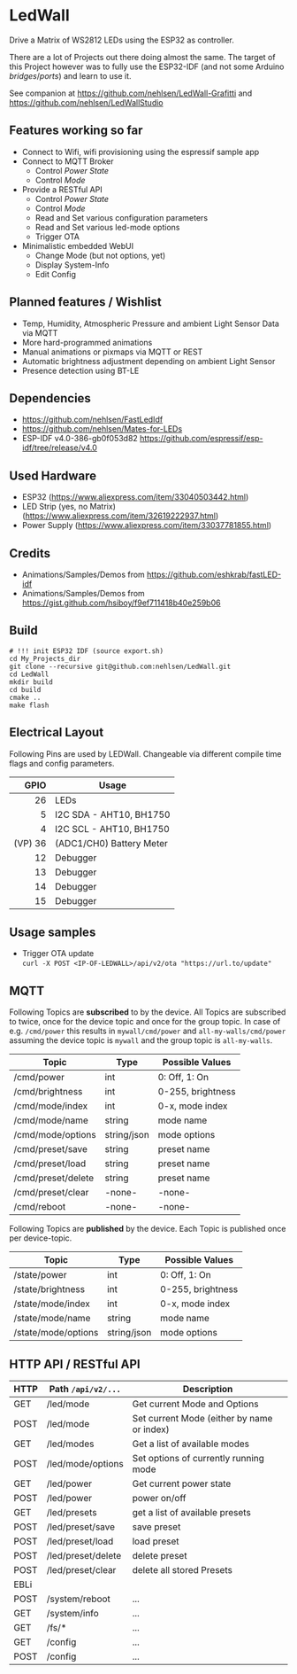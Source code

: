 # LedWall

Drive a Matrix of WS2812 LEDs using the ESP32 as controller.

There are a lot of Projects out there doing almost the same. The target of this Project however was to fully use the ESP32-IDF (and not some Arduino _bridges_/_ports_) and learn to use it.

See companion at https://github.com/nehlsen/LedWall-Grafitti and https://github.com/nehlsen/LedWallStudio

## Features working so far
- Connect to Wifi, wifi provisioning using the espressif sample app
- Connect to MQTT Broker
  - Control _Power State_
  - Control _Mode_ 
- Provide a RESTful API
  - Control _Power State_
  - Control _Mode_
  - Read and Set various configuration parameters
  - Read and Set various led-mode options
  - Trigger OTA
- Minimalistic embedded WebUI
  - Change Mode (but not options, yet)
  - Display System-Info
  - Edit Config

## Planned features / Wishlist
- Temp, Humidity, Atmospheric Pressure and ambient Light Sensor Data via MQTT
- More hard-programmed animations
- Manual animations or pixmaps via MQTT or REST
- Automatic brightness adjustment depending on ambient Light Sensor
- Presence detection using BT-LE

## Dependencies
- https://github.com/nehlsen/FastLedIdf
- https://github.com/nehlsen/Mates-for-LEDs
- ESP-IDF v4.0-386-gb0f053d82 https://github.com/espressif/esp-idf/tree/release/v4.0

## Used Hardware
- ESP32 (https://www.aliexpress.com/item/33040503442.html)
- LED Strip (yes, no Matrix) (https://www.aliexpress.com/item/32619222937.html)
- Power Supply (https://www.aliexpress.com/item/33037781855.html)

## Credits
- Animations/Samples/Demos from https://github.com/eshkrab/fastLED-idf
- Animations/Samples/Demos from https://gist.github.com/hsiboy/f9ef711418b40e259b06

## Build
```shell script
# !!! init ESP32 IDF (source export.sh)
cd My_Projects_dir
git clone --recursive git@github.com:nehlsen/LedWall.git
cd LedWall
mkdir build
cd build
cmake ..
make flash
```

## Electrical Layout

Following Pins are used by LEDWall. Changeable via different compile time flags and config parameters.

| GPIO    | Usage                    |
|--------:|--------------------------|
|      26 | LEDs                     |
|       5 | I2C SDA - AHT10, BH1750  |
|       4 | I2C SCL - AHT10, BH1750  |
| (VP) 36 | (ADC1/CH0) Battery Meter |
|      12 | Debugger                 |
|      13 | Debugger                 |
|      14 | Debugger                 |
|      15 | Debugger                 |

## Usage samples

- Trigger OTA update \
`curl -X POST <IP-OF-LEDWALL>/api/v2/ota "https://url.to/update"`

## MQTT

Following Topics are **subscribed** to by the device. All Topics are subscribed to twice, once for the device topic and once for the group topic.
In case of e.g. `/cmd/power` this results in `mywall/cmd/power` and `all-my-walls/cmd/power` assuming the device topic is `mywall` and the group topic is `all-my-walls`.

| Topic              | Type         | Possible Values        |
| ------------------ | ------------ | ---------------------- |
| /cmd/power         | int          | 0: Off, 1: On          |
| /cmd/brightness    | int          | 0-255, brightness      |
| /cmd/mode/index    | int          | 0-x, mode index        |
| /cmd/mode/name     | string       | mode name              |
| /cmd/mode/options  | string/json  | mode options           |
| /cmd/preset/save   | string       | preset name            |
| /cmd/preset/load   | string       | preset name            |
| /cmd/preset/delete | string       | preset name            |
| /cmd/preset/clear  | -none-       | -none-                 |
| /cmd/reboot        | -none-       | -none-                 |

Following Topics are **published** by the device. Each Topic is published once per device-topic.

| Topic                | Type         | Possible Values        |
| -------------------- | ------------ | ---------------------- |
| /state/power         | int          | 0: Off, 1: On          |
| /state/brightness    | int          | 0-255, brightness      |
| /state/mode/index    | int          | 0-x, mode index        |
| /state/mode/name     | string       | mode name              |
| /state/mode/options  | string/json  | mode options           |

## HTTP API / RESTful API

| HTTP | Path `/api/v2/...` | Description |
| ---- | ------------------ |------------ |
| GET  | /led/mode          | Get current Mode and Options |
| POST | /led/mode          | Set current Mode (either by name or index) |
| GET  | /led/modes         | Get a list of available modes |
| POST | /led/mode/options  | Set options of currently running mode |
| GET  | /led/power         | Get current power state |
| POST | /led/power         | power on/off |
| GET  | /led/presets       | get a list of available presets |
| POST | /led/preset/save   | save preset |
| POST | /led/preset/load   | load preset |
| POST | /led/preset/delete | delete preset |
| POST | /led/preset/clear  | delete all stored Presets |
| EBLi |||
| POST | /system/reboot | ... |
| GET  | /system/info | ... |
| GET  | /fs/* | ... |
| GET  | /config | ... |
| POST | /config | ... |
